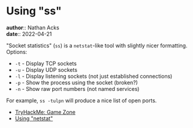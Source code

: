 # Using "ss"

**author**:: Nathan Acks  
**date**:: 2022-04-21

"Socket statistics" (`ss`) is a `netstat`-like tool with slightly nicer formatting. Options:

* `-t` - Display TCP sockets
* `-u` - Display UDP sockets
* `-l` - Display listening sockets (not just established connections)
* `-p` - Show the process using the socket (broken?)
* `-n` - Show raw port numbers (not named services)

 For example, `ss -tulpn` will produce a nice list of open ports.

* [TryHackMe: Game Zone](tryhackme-game-zone.md)
* [Using "netstat"](netstat.md)
